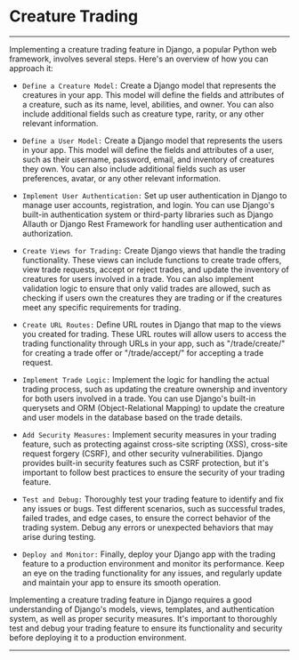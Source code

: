 # Creature Trading
___
Implementing a creature trading feature in Django, a popular Python web framework, involves several steps. Here's an overview of how you can approach it:

- `Define a Creature Model:` Create a Django model that represents the creatures in your app. This model will define the fields and attributes of a creature, such as its name, level, abilities, and owner. You can also include additional fields such as creature type, rarity, or any other relevant information.

- `Define a User Model:` Create a Django model that represents the users in your app. This model will define the fields and attributes of a user, such as their username, password, email, and inventory of creatures they own. You can also include additional fields such as user preferences, avatar, or any other relevant information.

- `Implement User Authentication:` Set up user authentication in Django to manage user accounts, registration, and login. You can use Django's built-in authentication system or third-party libraries such as Django Allauth or Django Rest Framework for handling user authentication and authorization.

- `Create Views for Trading:` Create Django views that handle the trading functionality. These views can include functions to create trade offers, view trade requests, accept or reject trades, and update the inventory of creatures for users involved in a trade. You can also implement validation logic to ensure that only valid trades are allowed, such as checking if users own the creatures they are trading or if the creatures meet any specific requirements for trading.

- `Create URL Routes:` Define URL routes in Django that map to the views you created for trading. These URL routes will allow users to access the trading functionality through URLs in your app, such as "/trade/create/" for creating a trade offer or "/trade/accept/" for accepting a trade request.

- `Implement Trade Logic:` Implement the logic for handling the actual trading process, such as updating the creature ownership and inventory for both users involved in a trade. You can use Django's built-in querysets and ORM (Object-Relational Mapping) to update the creature and user models in the database based on the trade details.

- `Add Security Measures:` Implement security measures in your trading feature, such as protecting against cross-site scripting (XSS), cross-site request forgery (CSRF), and other security vulnerabilities. Django provides built-in security features such as CSRF protection, but it's important to follow best practices to ensure the security of your trading feature.

- `Test and Debug:` Thoroughly test your trading feature to identify and fix any issues or bugs. Test different scenarios, such as successful trades, failed trades, and edge cases, to ensure the correct behavior of the trading system. Debug any errors or unexpected behaviors that may arise during testing.

- `Deploy and Monitor:` Finally, deploy your Django app with the trading feature to a production environment and monitor its performance. Keep an eye on the trading functionality for any issues, and regularly update and maintain your app to ensure its smooth operation.

Implementing a creature trading feature in Django requires a good understanding of Django's models, views, templates, and authentication system, as well as proper security measures. It's important to thoroughly test and debug your trading feature to ensure its functionality and security before deploying it to a production environment.

___
